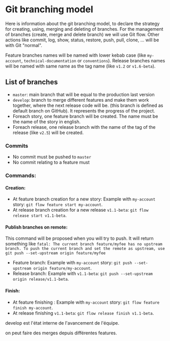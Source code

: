 # Git branching model
Here is information about the git branching model, to declare the strategy for creating, using, merging and deleting of branches.
For the management of branches (create, merge and delete branch) we will use Git flow. Other actions like commit, log, show, status, restore, push, pull, clone, ... will be with Git "normal".

Feature branches names will be named with lower kebab case (like `my-account`, `technical-documentation` or `conventions`).
Release branches names will be named with same name as the tag name (like `v1.2` or `v1.6-beta`).

## List of branches
- `master`: main branch that will be equal to the production last version
- `develop`: branch to merge different features and make them work together, where the next release code will be. (this branch is defined as default branch on GitHub). It represents the progress of the project.
- Foreach story, one feature branch will be created. The name must be the name of the story in english.
- Foreach release, one release branch with the name of the tag of the release (like `v2.5`) will be created.

### Commits
- No commit must be pushed to `master`
- No commit relating to a feature must 

### Commands:
#### Creation:
- At feature branch creation for a new story: Example with `my-account` story: `git flow feature start my-account`.
- At release branch creation for a new release `v1.1-beta`: `git flow release start v1.1-beta`.

#### Publish branches on remote:
This command will be proposed when you will try to push. It will return something like `fatal: The current branch feature/myfee has no upstream branch. To push the current branch and set the remote as upstream, use git push --set-upstream origin feature/myfee`
- Feature branch: Example with `my-account` story: `git push --set-upstream origin feature/my-account`.
- Release branch: Example with `v1.1-beta`: `git push --set-upstream origin release/v1.1-beta`.

#### Finish:
- At feature finishing : Example with `my-account` story: `git flow feature finish my-account`.
- At release finishing `v1.1-beta`: `git flow release finish v1.1-beta`.



develop est l'état interne de l'avancement de l'équipe.

on peut faire des merges depuis différentes features.